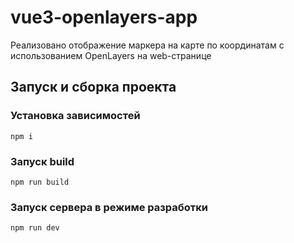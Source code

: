# vue3-openlayers-app

Реализовано отображение маркера на карте по координатам с использованием OpenLayers на web-странице


## Запуск и сборка проекта

### Установка зависимостей

`npm i`

### Запуск build

`npm run build`

### Запуск сервера в режиме разработки

`npm run dev`